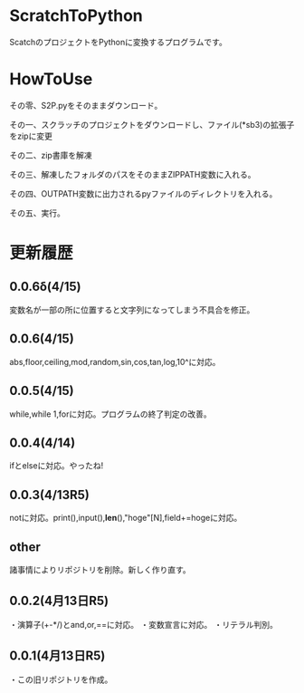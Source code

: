 # ScratchToPython
ScatchのプロジェクトをPythonに変換するプログラムです。

# HowToUse
その零、S2P.pyをそのままダウンロード。

その一、スクラッチのプロジェクトをダウンロードし、ファイル(*sb3)の拡張子をzipに変更

その二、zip書庫を解凍

その三、解凍したフォルダのパスをそのままZIPPATH変数に入れる。

その四、OUTPATH変数に出力されるpyファイルのディレクトリを入れる。

その五、実行。


# 更新履歴
## 0.0.6δ(4/15)
変数名が一部の所に位置すると文字列になってしまう不具合を修正。
## 0.0.6(4/15)
abs,floor,ceiling,mod,random,sin,cos,tan,log,10^に対応。
## 0.0.5(4/15)
while,while 1,forに対応。プログラムの終了判定の改善。
## 0.0.4(4/14)
ifとelseに対応。やったね!

## 0.0.3(4/13R5)
notに対応。print(),input(),__len__(),"hoge"[N],field+=hogeに対応。

## other
諸事情によりリポジトリを削除。新しく作り直す。
## 0.0.2(4月13日R5)
・演算子(+-*/)とand,or,==に対応。
・変数宣言に対応。
・リテラル判別。

## 0.0.1(4月13日R5)
・この旧リポジトリを作成。
